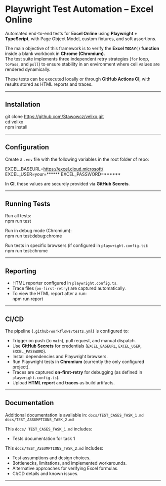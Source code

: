 # Playwright Test Automation – Excel Online

Automated end-to-end tests for **Excel Online** using **Playwright + TypeScript**, with Page Object Model, custom fixtures, and soft assertions.

The main objective of this framework is to verify the **Excel `TODAY()` function** inside a blank workbook in **Chrome (Chromium)**.  
The test suite implements three independent retry strategies (`for` loop, `toPass`, and `poll`) to ensure stability in an environment where cell values are rendered dynamically.

These tests can be executed locally or through **GitHub Actions CI**, with results stored as HTML reports and traces.

---

## Installation

git clone https://github.com/Stawowcz/velixo.git  
cd velixo  
npm install  

---

## Configuration

Create a `.env` file with the following variables in the root folder of repo:

EXCEL_BASEURL=https://excel.cloud.microsoft/  
EXCEL_USER=your=****** 
EXCEL_PASSWORD=******

In **CI**, these values are securely provided via **GitHub Secrets**.

---

## Running Tests

Run all tests:  
npm run test  

Run in debug mode (Chromium):  
npm run test:debug:chrome  

Run tests in specific browsers (if configured in `playwright.config.ts`):  
npm run test:chrome   

---

## Reporting

- HTML reporter configured in `playwright.config.ts`.  
- Trace files (`on-first-retry`) are captured automatically.  
- To view the HTML report after a run:  
  npm run report 

---

## CI/CD

The pipeline (`.github/workflows/tests.yml`) is configured to:

- Trigger on push (to `main`), pull request, and manual dispatch.  
- Use **GitHub Secrets** for credentials (`EXCEL_BASEURL`, `EXCEL_USER`, `EXCEL_PASSWORD`).  
- Install dependencies and Playwright browsers.  
- Run Playwright tests in **Chromium** (currently the only configured project).  
- Traces are captured **on-first-retry** for debugging (as defined in `playwright.config.ts`).  
- Upload **HTML report** and **traces** as build artifacts.

---

## Documentation

Additional documentation is available in:
`docs/TEST_CASES_TASK_1.md`
`docs/TEST_ASSUMPTIONS_TASK_2.md`

This `docs/ TEST_CASES_TASK_1.md` includes:

- Tests documentation for task 1

This `docs/TEST_ASSUMPTIONS_TASK_2.md` includes:

- Test assumptions and design choices.  
- Bottlenecks, limitations, and implemented workarounds.  
- Alternative approaches for verifying Excel formulas.  
- CI/CD details and known issues.  

---
